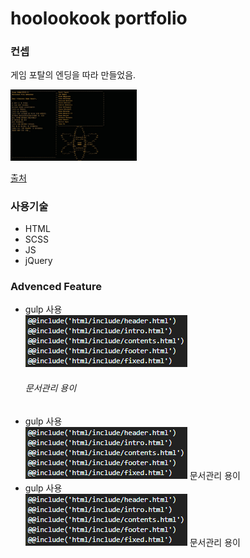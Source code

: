 <h1>hoolookook portfolio</h1>

<h3>컨셉</h3>

<p>게임 포탈의 엔딩을 따라 만들었음.</p>
<img src="/git_photo/portalEnd.jpg" width="40%" height="30%" title="portalEnding" alt="portalEnding"></img>


<a href="https://images.app.goo.gl/oJmhRCauUnYxQKJq9">출처</a>


<h3>사용기술</h3>
<ul>
  <li>HTML</li>
  <li>SCSS</li>
  <li>JS</li>
  <li>jQuery</li>
</ul>


<h3>Advenced Feature</h3>
<ul>
  <li>gulp 사용</li>   
  <img src="/git_photo/gulp_index.PNG" title="gulp index" alt="gulp index">
  <h6>문서관리 용이</h6>   
  <li>gulp 사용</li>
  <img src="/git_photo/gulp_index.PNG" title="gulp index" alt="gulp index">    문서관리 용이
  <li>gulp 사용</li>
  <img src="/git_photo/gulp_index.PNG" title="gulp index" alt="gulp index">    문서관리 용이
  
</ul>
